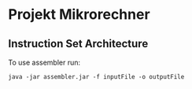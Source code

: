 # Projekt Mikrorechner

## Instruction Set Architecture

To use assembler run:

```
java -jar assembler.jar -f inputFile -o outputFile
```